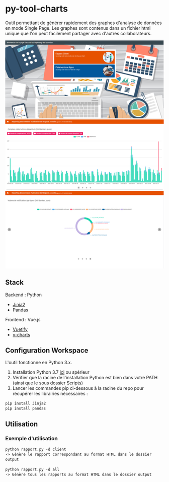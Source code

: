 # py-tool-charts
Outil permettant de générer rapidement des graphes d'analyse de données en mode Single Page.
Les graphes sont contenus dans un fichier html unique que l'on peut facilement partager avec d'autres collaborateurs.

![Home](doc/py-tool-chart-home.png)
![StackBars](doc/py-tool-chart-stackbars.png)
![PieChart](doc/py-tool-chart-piechart.png)

## Stack

Backend : Python 
- [Jinja2](https://jinja.palletsprojects.com/)
- [Pandas](https://pandas.pydata.org/)

Frontend : Vue.js
- [Vuetify](https://vuetifyjs.com/fr-FR/introduction/why-vuetify/)
- [v-charts](https://v-charts.js.org/#/en/README)


## Configuration Workspace

L'outil fonctionne en Python 3.x.

1. Installation Python 3.7 [ici](https://www.python.org/downloads/release/python-374/) ou spérieur 
2. Vérifier que la racine de l'installation Python est bien dans votre PATH (ainsi que le sous dossier Scripts)
3. Lancer les commandes pip ci-dessous à la racine du repo pour récupérer les librairies nécessaires :


```
pip install Jinja2
pip install pandas

```

## Utilisation

### Exemple d'utilisation

```
python rapport.py -d client
-> Génère le rapport correspondant au format HTML dans le dossier output

python rapport.py -d all
-> Génère tous les rapports au format HTML dans le dossier output
```
